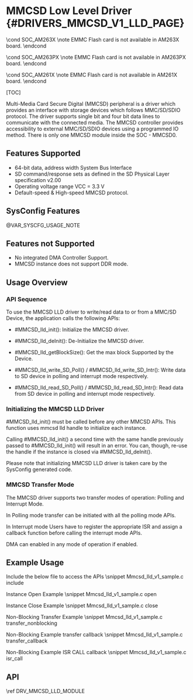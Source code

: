 # MMCSD Low Level Driver {#DRIVERS_MMCSD_V1_LLD_PAGE}

\cond SOC_AM263X
\note EMMC Flash card is not available in AM263X board.
\endcond

\cond SOC_AM263PX
\note EMMC Flash card is not available in AM263PX board.
\endcond

\cond SOC_AM261X
\note EMMC Flash card is not available in AM261X board.
\endcond

[TOC]

Multi-Media Card Secure Digital (MMCSD) peripheral is a driver which provides an interface with storage devices which follows MMC/SD/SDIO protocol. The driver supports single bit and four bit data lines to communicate with the connected media. The MMCSD controller provides accessibility to external MMC/SD/SDIO devices using a programmed IO method. There is only one MMCSD module inside the SOC - MMCSD0.

## Features Supported

- 64-bit data, address width System Bus Interface
- SD command/response sets as defined in the SD Physical Layer specification v2.00
- Operating voltage range VCC = 3.3 V
- Default-speed & High-speed MMCSD protocol.

## SysConfig Features

@VAR_SYSCFG_USAGE_NOTE

## Features not Supported

- No integrated DMA Controller Support.
- MMCSD instance does not support DDR mode.

## Usage Overview

### API Sequence

To use the MMCSD LLD driver to write/read data to or from a MMC/SD Device, the application
calls the following APIs:

- #MMCSD_lld_init(): Initialize the MMCSD driver.

- #MMCSD_lld_deInit(): De-Initialize the MMCSD driver.

- #MMCSD_lld_getBlockSize(): Get the max block Supported by the Device.

- #MMCSD_lld_write_SD_Poll() / #MMCSD_lld_write_SD_Intr():
  Write data to SD device in polling and interrupt mode respectively.

- #MMCSD_lld_read_SD_Poll() / #MMCSD_lld_read_SD_Intr():
  Read data from SD device in polling and interrupt mode respectively.

### Initializing the MMCSD LLD Driver

#MMCSD_lld_init() must be called before any other MMCSD APIs. This function uses mmcsd lld handle to initialize each instance.

Calling #MMCSD_lld_init() a second time with the same handle
previously passed to #MMCSD_lld_init() will result in an error.  You can,
though, re-use the handle if the instance is closed via #MMCSD_lld_deInit().

Please note that initializing MMCSD LLD driver is taken care by the
SysConfig generated code.

### MMCSD Transfer Mode

The MMCSD driver supports two transfer modes of operation: Polling and Interrupt Mode.

In Polling mode transfer can be initiated with all the polling mode APIs.

In Interrupt mode Users have to register the appropriate ISR and assign a callback function before calling the interrupt mode APIs.

DMA can enabled in any mode of operation if enabled.

## Example Usage

Include the below file to access the APIs
\snippet Mmcsd_lld_v1_sample.c include

Instance Open Example
\snippet Mmcsd_lld_v1_sample.c open

Instance Close Example
\snippet Mmcsd_lld_v1_sample.c close

Non-Blocking Transfer Example
\snippet Mmcsd_lld_v1_sample.c transfer_nonblocking

Non-Blocking Example transfer callback
\snippet Mmcsd_lld_v1_sample.c transfer_callback

Non-Blocking Example ISR CALL callback
\snippet Mmcsd_lld_v1_sample.c isr_call

## API

\ref DRV_MMCSD_LLD_MODULE